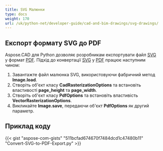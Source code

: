 ```yaml
---
title: SVG Малюнки
type: docs
weight: 170
url: /uk/python-net/developer-guide/cad-and-bim-drawings/svg-drawings/
---
```


## **Експорт формату SVG до PDF**

Aspose.CAD для Python дозволяє розробникам експортувати файл [SVG](https://docs.fileformat.com/page-description-language/svg/) у формат [PDF](https://docs.fileformat.com/pdf/). Підхід до конвертації [SVG](https://docs.fileformat.com/page-description-language/svg/) у [PDF](https://docs.fileformat.com/pdf/) працює наступним чином:

1. Завантажте файл малюнка SVG, використовуючи фабричний метод **Image.load**.
1. Створіть об'єкт класу **CadRasterizationOptions** та встановіть властивості **page_height** та **page_width**.
1. Створіть об'єкт класу **PdfOptions** та встановіть властивість **VectorRasterizationOptions**.
1. Викликайте **Image.save**, передаючи об'єкт **PdfOptions** як другий параметр.

## Приклад коду

{{< gist "aspose-com-gists" "511bcfad674670f7484dcd1c47480b11" "Convert-SVG-to-PDF-Export.py" >}}
